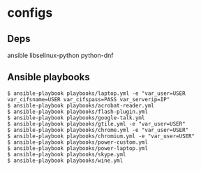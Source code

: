 configs
=======

Deps
----

ansible libselinux-python python-dnf

Ansible playbooks
-----------------

```
$ ansible-playbook playbooks/laptop.yml -e "var_user=USER var_cifsname=USER var_cifspass=PASS var_serverip=IP"
$ ansible-playbook playbooks/acrobat-reader.yml
$ ansible-playbook playbooks/flash-plugin.yml
$ ansible-playbook playbooks/google-talk.yml
$ ansible-playbook playbooks/gtile.yml -e "var_user=USER"
$ ansible-playbook playbooks/chrome.yml -e "var_user=USER"
$ ansible-playbook playbooks/chromium.yml -e "var_user=USER"
$ ansible-playbook playbooks/power-custom.yml
$ ansible-playbook playbooks/power-laptop.yml
$ ansible-playbook playbooks/skype.yml
$ ansible-playbook playbooks/wine.yml
```
